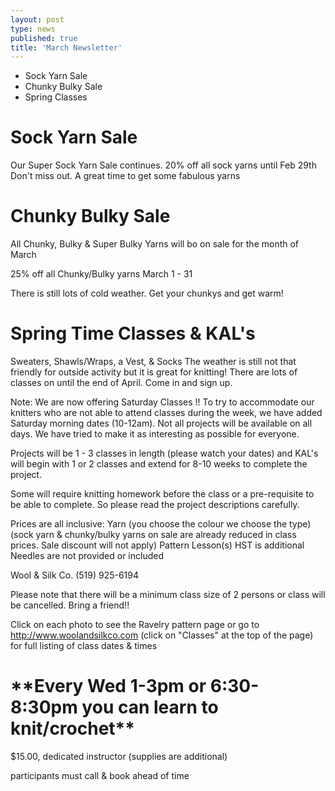 ```yaml
---
layout: post
type: news
published: true
title: 'March Newsletter'
---
```


- Sock Yarn Sale
- Chunky Bulky Sale
- Spring Classes


<h1>Sock Yarn Sale</h1>

Our Super Sock Yarn Sale continues.
20% off all sock yarns until Feb 29th  
Don't miss out. A great time to get some fabulous yarns

<h1>Chunky Bulky Sale</h1>

All Chunky, Bulky & Super Bulky Yarns will bo on sale
for the month of March

25% off all Chunky/Bulky yarns
March 1 - 31  

There is still lots of cold weather. Get your chunkys and get warm!

<h1>Spring Time Classes & KAL's</h1>

Sweaters, Shawls/Wraps, a Vest, & Socks
The weather is still not that friendly for outside activity but it is great for knitting! There are lots of classes on until the end of April. Come in and sign up.

Note:   We are now offering Saturday Classes !!
To try to accommodate our knitters who are not able to attend classes during the week, we have added Saturday morning dates (10-12am). Not all projects will be available on all days. We have tried to make it as interesting as possible for everyone.

Projects will be 1 - 3 classes in length (please watch your dates)
and KAL's will begin with 1 or 2 classes and extend for 8-10 weeks to complete the project.

Some will require knitting homework before the class or a pre-requisite to be able to complete. So please read the project descriptions carefully. 

Prices are all inclusive: 
Yarn (you choose the colour we choose the type)
     (sock yarn & chunky/bulky yarns on sale are already reduced in class prices. Sale discount will not apply)
Pattern
Lesson(s) 
HST is additional 
Needles are not provided or included

Wool & Silk Co.  (519) 925-6194

Please note that there will be a minimum class size of 2 persons or class will be cancelled. 
Bring a friend!!

Click on each photo to see the Ravelry pattern page
or go to http://www.woolandsilkco.com 
(click on "Classes" at the top of the page)
for full listing of class dates & times 

<h1>**Every Wed 1-3pm or 6:30-8:30pm you can learn to knit/crochet**</h1>

$15.00, dedicated instructor
(supplies are additional)

participants must call & book ahead of time
